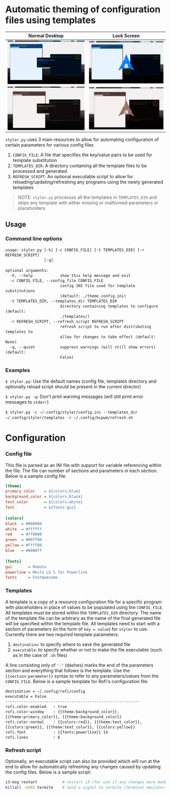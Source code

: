 # Automatic theming of configuration files using templates

Normal Desktop               |  Lock Screen
:---------------------------:|:---------------------------:
![](images/blue.png)         |  ![](images/blue_lock.png)
![](images/brown.png)        |  ![](images/brown_lock.png)

`styler.py` uses 3 main resources to allow for automating configuration of certain parameters for various config files
 1. `CONFIG_FILE`: A file that specifies the key/value pairs to be used for template substitution
 2. `TEMPLATES_DIR`: A directory containing all the template files to be processed and generated
 3. `REFRESH_SCRIPT`: An optional executable script to allow for reloading/updating/refreshing any programs using the newly generated templates

> NOTE: `styler.py` processes all the templates in `TEMPLATES_DIR` and skips any template with either missing or malformed parameters or placeholders

## Usage
### Command line options
```
usage: styler.py [-h] [-c CONFIG_FILE] [-t TEMPLATES_DIR] [-r REFRESH_SCRIPT]
                 [-q]

optional arguments:
  -h, --help            show this help message and exit
  -c CONFIG_FILE, --config_file CONFIG_FILE
                        config INI file used for template substitutions
                        (default: ./theme_config.ini)
  -t TEMPLATES_DIR, --templates_dir TEMPLATES_DIR
                        directory containing templates to configure (default:
                        ./templates/)
  -r REFRESH_SCRIPT, --refresh_script REFRESH_SCRIPT
                        refresh script to run after distributing templates to
                        allow for changes to take effect (default: None)
  -q, --quiet           suppress warnings (will still show errors) (default:
                        False)
```

### Examples
`$ styler.py`: Use the default names (config file, templates directory and optionally reload script should be present in the current director)

`$ styler.py -q`: Don't print warning messages (will still print error messages to `stderr`)

`$ styler.py -c ~/.config/styler/config.ini --templates_dir ~/.config/styler/templates -r ~/.config/bspwm/refresh.sh`

# Configuration
### Config file
This file is parsed as an INI file with support for variable referencing within the file. The file can number of sections and parameters in each section. Below is a sample config file:
```ini
[theme]
primary_color    = ${colors:blue}
background_color = ${colors:black}
text_color       = ${colors:white}
font             = ${fonts:gui}

[colors]
black  = #000000
white  = #ffffff
red    = #ff0000
green  = #00ff00
yellow = #ffff00
blue   = #0000ff

[fonts]
gui       = Roboto
powerline = Meslo LG S for Powerline
fonts     = FontAwesome
```

### Templates
A template is a copy of a resource configuration file for a specific program with placeholders in place of values to be populated using the `CONFIG_FILE`. All templates must be stored within the `TEMPLATES_DIR` directory. The name of the template file can be arbitrary as the name of the final generated file will be specified within the template file. All templates need to start with a section of parameters (in the form of `key = value`) for `styler` to use. Currently there are two required template parameters:

 1. `destination`: to specify where to save the generated file
 2. `executable`: to specify whether or not to make the file executable (such as in the case of `.sh` files)

A line consisting only of `'-'` (dashes) marks the end of the parameters section and everything that follows is the template. Use the `{{section:parameter}}` syntax to refer to any parameters/values from the `CONFIG_FILE`. Below is a sample template for Rofi's configuration file:
```
destination = ~/.config/rofi/config
executable = False
-----------------------------------------------------------
rofi.color-enabled   : true
rofi.color-window    : {{theme:background_color}}, {{theme:primary_color}}, {{theme:background_color}}
rofi.color-normal    : {{colors:red}}, {{theme:text_color}}, {{colors:green}}, {{theme:text_color}}, {{colors:yellow}}
rofi.font            : {{fonts:powerline}} 14
rofi.lines           : 6
```

### Refresh script
Optionally, an executable script can also be provided which will run at the end to allow for automatically refreshing any changes caused by updating the config files. Below is a sample script:
```sh
i3-msg restart           # restart i3 (for use if any changes were made to the i3 config file)
killall -USR1 termite    # Send a signal to termite (terminal emulator) to tell it to reload its config file
```
